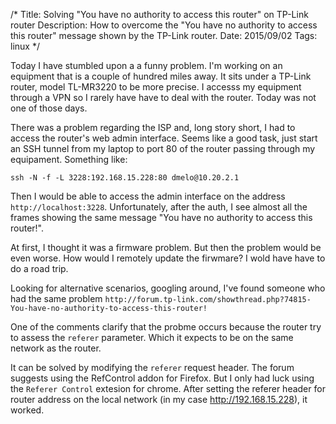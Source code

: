 /*
Title: Solving "You have no authority to access this router" on TP-Link router
Description: How to overcome the "You have no authority to access this router"
message shown by the TP-Link router.
Date: 2015/09/02
Tags: linux
*/


Today I have stumbled upon a a funny problem. I'm working on an equipment that
is a couple of hundred miles away. It sits under a TP-Link router, model
TL-MR3220 to be more precise. I accesss my equipment through a VPN so I rarely
have have to deal with the router. Today was not one of those days.

There was a problem regarding the ISP and, long story short, I had to access
the router's web admin interface. Seems like a good task, just start an SSH
tunnel from my laptop to port 80 of the router passing through my equipament.
Something like:

    ssh -N -f -L 3228:192.168.15.228:80 dmelo@10.20.2.1

Then I would be able to access the admin interface on the address
`http://localhost:3228`. Unfortunately, after the auth, I see almost all the
frames showing the same message "You have no authority to access this router!".

At first, I thought it was a firmware problem. But then the problem would be
even worse. How would I remotely update the firwmare? I wold have have to do
a road trip.

Looking for alternative scenarios, googling around, I've found someone who had
the same problem `http://forum.tp-link.com/showthread.php?74815-You-have-no-authority-to-access-this-router!`

One of the comments clarify that the probme occurs because the router try to
assess the `referer` parameter. Which it expects to be on the same network as
the router.

It can be solved by modifying the `referer` request header. The forum suggests
using the RefControl addon for Firefox. But I only had luck using the `Referer
Control` extesion for chrome. After setting the referer header for router
address on the local network (in my case http://192.168.15.228), it worked.
